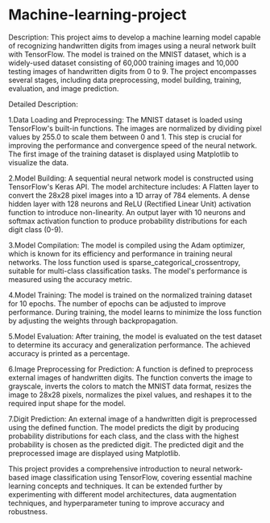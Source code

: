 # Machine-learning-project

Description:
This project aims to develop a machine learning model capable of recognizing handwritten digits from images using a neural network built with TensorFlow. The model is trained on the MNIST dataset, which is a widely-used dataset consisting of 60,000 training images and 10,000 testing images of handwritten digits from 0 to 9. The project encompasses several stages, including data preprocessing, model building, training, evaluation, and image prediction.

Detailed Description:

1.Data Loading and Preprocessing:
The MNIST dataset is loaded using TensorFlow's built-in functions.
The images are normalized by dividing pixel values by 255.0 to scale them between 0 and 1. This step is crucial for improving the performance and convergence speed of the neural network.
The first image of the training dataset is displayed using Matplotlib to visualize the data.

2.Model Building:
A sequential neural network model is constructed using TensorFlow's Keras API.
The model architecture includes:
A Flatten layer to convert the 28x28 pixel images into a 1D array of 784 elements.
A dense hidden layer with 128 neurons and ReLU (Rectified Linear Unit) activation function to introduce non-linearity.
An output layer with 10 neurons and softmax activation function to produce probability distributions for each digit class (0-9).

3.Model Compilation:
The model is compiled using the Adam optimizer, which is known for its efficiency and performance in training neural networks.
The loss function used is sparse_categorical_crossentropy, suitable for multi-class classification tasks.
The model's performance is measured using the accuracy metric.

4.Model Training:
The model is trained on the normalized training dataset for 10 epochs. The number of epochs can be adjusted to improve performance.
During training, the model learns to minimize the loss function by adjusting the weights through backpropagation.

5.Model Evaluation:
After training, the model is evaluated on the test dataset to determine its accuracy and generalization performance.
The achieved accuracy is printed as a percentage.

6.Image Preprocessing for Prediction:
A function is defined to preprocess external images of handwritten digits.
The function converts the image to grayscale, inverts the colors to match the MNIST data format, resizes the image to 28x28 pixels, normalizes the pixel values, and reshapes it to the required input shape for the model.

7.Digit Prediction:
An external image of a handwritten digit is preprocessed using the defined function.
The model predicts the digit by producing probability distributions for each class, and the class with the highest probability is chosen as the predicted digit.
The predicted digit and the preprocessed image are displayed using Matplotlib.

This project provides a comprehensive introduction to neural network-based image classification using TensorFlow, covering essential machine learning concepts and techniques. It can be extended further by experimenting with different model architectures, data augmentation techniques, and hyperparameter tuning to improve accuracy and robustness.
